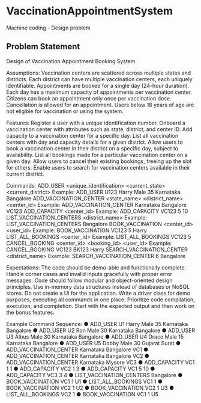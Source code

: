 # VaccinationAppointmentSystem
Machine coding - Design problem

## Problem Statement

Design of Vaccination Appointment Booking System

Assumptions:
Vaccination centers are scattered across multiple states and districts.
Each district can have multiple vaccination centers, each uniquely identifiable.
Appointments are booked for a single day (24-hour duration).
Each day has a maximum capacity of appointments per vaccination center.
Citizens can book an appointment only once per vaccination dose.
Cancellation is allowed for an appointment.
Users below 18 years of age are not eligible for vaccination or using the system.

Features:
Register a user with a unique identification number.
Onboard a vaccination center with attributes such as state, district, and center ID.
Add capacity to a vaccination center for a specific day.
List all vaccination centers with day and capacity details for a given district.
Allow users to book a vaccination center in their district on a specific day, subject to availability.
List all bookings made for a particular vaccination center on a given day.
Allow users to cancel their existing bookings, freeing up the slot for others.
Enable users to search for vaccination centers available in their current district.

Commands:
ADD_USER <unique_identification> <name> <gender> <age> <current_state> <current_district>
Example: ADD_USER U123 Harry Male 35 Karnataka Bangalore
ADD_VACCINATION_CENTER <state_name> <district_name> <center_id>
Example: ADD_VACCINATION_CENTER Karnataka Bangalore VC123
ADD_CAPACITY <center_id> <day> <capacity>
Example: ADD_CAPACITY VC123 5 10
LIST_VACCINATION_CENTERS <district_name>
Example: LIST_VACCINATION_CENTERS Bangalore
BOOK_VACCINATION <center_id> <day> <user_id>
Example: BOOK_VACCINATION VC123 5 Harry
LIST_ALL_BOOKINGS <center_id> <day>
Example: LIST_ALL_BOOKINGS VC123 5
CANCEL_BOOKING <center_id> <booking_id> <user_id>
Example: CANCEL_BOOKING VC123 BK123 Harry
SEARCH_VACCINATION_CENTER <day> <district_name>
Example: SEARCH_VACCINATION_CENTER 6 Bangalore

Expectations:
The code should be demo-able and functionally complete.
Handle corner cases and invalid inputs gracefully with proper error messages.
Code should follow modular and object-oriented design principles.
Use in-memory data structures instead of databases or NoSQL stores.
Do not create a UI for the application.
Write a driver class for demo purposes, executing all commands in one place.
Prioritize code compilation, execution, and completion.
Start with the expected output and then work on the bonus features.

Example Command Sequence:
● ADD_USER U1 Harry Male 35 Karnataka Bangalore
● ADD_USER U2 Ron Male 30 Karnataka Bangalore
● ADD_USER U3 Albus Male 30 Karnataka Bangalore
● ADD_USER U4 Draco Male 15 Karnataka Bangalore
● ADD_USER U5 Dobby Male 30 Gujarat Surat
● ADD_VACCINATION_CENTER Karnataka Bangalore VC1
● ADD_VACCINATION_CENTER Karnataka Bangalore VC2
● ADD_VACCINATION_CENTER Karnataka Mysore VC3
● ADD_CAPACITY VC1 1 1
● ADD_CAPACITY VC2 1 3
● ADD_CAPACITY VC1 5 10
● ADD_CAPACITY VC3 3 4
● LIST_VACCINATION_CENTERS Bangalore
● BOOK_VACCINATION VC1 1 U1
● LIST_ALL_BOOKINGS VC1 1
● BOOK_VACCINATION VC2 1 U2
● BOOK_VACCINATION VC2 1 U3
● LIST_ALL_BOOKINGS VC2 1
● BOOK_VACCINATION VC1 1 U5
